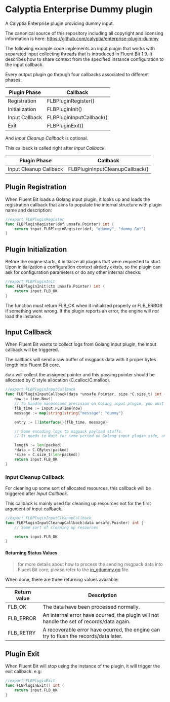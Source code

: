 # Calyptia Enterprise Dummy plugin

A Calyptia Enterprise plugin providing dummy input.

The canonical source of this repository including all copyright and licensing information is here: https://github.com/calyptia/enterprise-plugin-dummy

The following example code implements an input plugin that works with separated input collecting threads that is introduced in Fluent Bit 1.9.
It describes how to share context from the specified instance configuration to the input callback.

Every output plugin go through four callbacks associated to different phases:

| Plugin Phase           | Callback                        |
|------------------------|---------------------------------|
| Registration           | FLBPluginRegister()             |
| Initialization         | FLBPluginInit()                 |
| Input Callback         | FLBPluginInputCallback()        |
| Exit                   | FLBPluginExit()                 |

And _Input Cleanup Callback_ is optional.

This callback is called right after _Input Callback_.

| Plugin Phase           | Callback                        |
|------------------------|---------------------------------|
| Input Cleanup Callback | FLBPluginInputCleanupCallback() |

## Plugin Registration

When Fluent Bit loads a Golang input plugin, it looks up and loads the registration callback that aims to populate the internal structure with plugin name and description:

```go
//export FLBPluginRegister
func FLBPluginRegister(def unsafe.Pointer) int {
	return input.FLBPluginRegister(def, "gdummy", "dummy Go!")
}
```

## Plugin Initialization

Before the engine starts, it initialize all plugins that were requested to start.
Upon initialization a configuration context already exists, so the plugin can ask for configuration parameters or do any other internal checks:

```go
//export FLBPluginInit
func FLBPluginInit(ctx unsafe.Pointer) int {
	return input.FLB_OK
}
```

The function must return FLB\_OK when it initialized properly or FLB\_ERROR if something went wrong. If the plugin reports an error, the engine will _not_ load the instance.

## Input Callback

When Fluent Bit wants to collect logs from Golang input plugin, the input callback will be triggered.

The callback will send a raw buffer of msgpack data with it proper bytes length into Fluent Bit core.

`data` will collect the assigned pointer and this passing pointer should be allocated by C style allocation (C.calloc/C.malloc).

```go
//export FLBPluginInputCallback
func FLBPluginInputCallback(data *unsafe.Pointer, size *C.size_t) int {
	now := time.Now()
	// To handle nanosecond precision on Golang input plugin, you must wrap up time instances with input.FLBTime type.
	flb_time := input.FLBTime{now}
	message := map[string]string{"message": "dummy"}

	entry := []interface{}{flb_time, message}

	// Some encoding logs to msgpack payload stuffs.
	// It needs to Wait for some period on Golang input plugin side, until the new records are emitted.

	length := len(packed)
	*data = C.CBytes(packed)
	*size = C.size_t(len(packed))
	return input.FLB_OK
}
```

### Input Cleanup Callback

For cleaning up some sort of allocated resources, this callback will be triggered after _Input Callback_.

This callback is mainly used for cleaning up resources not for the first argument of input callback.

```go
//export FLBPluginInputCleanupCallback
func FLBPluginInputCleanupCallback(data unsafe.Pointer) int {
	// Some sort of cleaning up resources

	return input.FLB_OK
}
```

#### Returning Status Values

> for more details about how to process the sending msgpack data into Fluent Bit core, please refer to the [in_gdummy.go](in_gdummy.go) file.

When done, there are three returning values available:

| Return value  | Description                                    |
|---------------|------------------------------------------------|
| FLB\_OK       | The data have been processed normally.         |
| FLB\_ERROR    | An internal error have ocurred, the plugin will not handle the set of records/data again. |
| FLB\_RETRY    | A recoverable error have ocurred, the engine can try to flush the records/data later.|


## Plugin Exit

When Fluent Bit will stop using the instance of the plugin, it will trigger the exit callback. e.g:

```go
//export FLBPluginExit
func FLBPluginExit() int {
	return input.FLB_OK
}
```